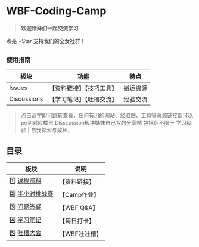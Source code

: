 # WBF-Coding-Camp

> **欢迎媎妹们一起交流学习**

点亮 ⭐Star 支持我们的全女社群！

### 使用指南
| 板块 | 功能 | 特点 |
| --- | --- | --- |
| Issues | 【资料链接】【技巧工具】| 搬运资源 |
| Discussions | 【学习笔记】【吐槽交流】 | 经验交流|

> 点击蓝字即可跳转查看，任何有用的网站、经验贴、工具等资源链接都可以po到对应楼里
> Disscussion板块姊妹自己写的分享帖 包括但不限于 学习经验 | 自我探索与成长，


## 目录

| 板块 | 说明 |
| --- | --- |
|1️⃣ [课程资料](https://github.com/womenbuidl/WBF-Coding-Camp-02/issues/1) | 【资料链接】|
|2️⃣ [半小时挑战赛](https://github.com/womenbuidl/WBF-Coding-Camp-02/issues/4) | 【Camp作业】|
|3️⃣ [问题答疑](https://github.com/womenbuidl/WBF-Coding-Camp-02/discussions/3) | 【WBF Q&A】|
|4️⃣ [学习笔记](https://github.com/womenbuidl/WBF-Coding-Camp-02/discussions/5) | 【每日打卡】|
|5️⃣ [吐槽大会](https://github.com/womenbuidl/WBF-Coding-Camp-02/discussions/2) | 【WBF吐吐槽】|
